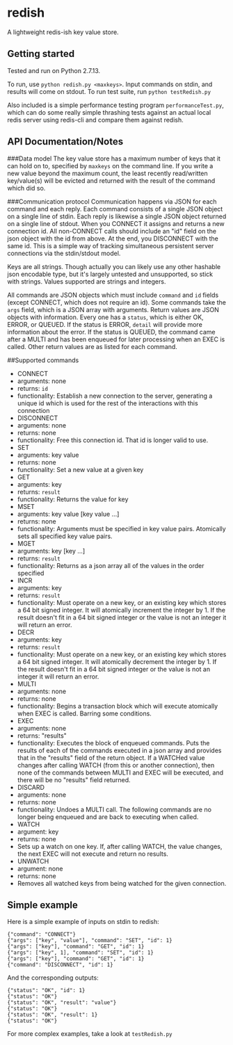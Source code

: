 # redish
A lightweight redis-ish key value store.

## Getting started
Tested and run on Python 2.7.13.

To run, use `python redish.py <maxkeys>`.
Input commands on stdin, and results will come on stdout. To run test suite, run `python testRedish.py`

Also included is a simple performance testing program `performanceTest.py`, which can do some really simple thrashing tests against an actual local redis server using redis-cli and compare them against redish.

## API Documentation/Notes

###Data model
The key value store has a maximum number of keys that it can hold on to, specified by `maxkeys` on the command line. If you write a new value beyond the maximum count, the least recently read/written key/value(s) will be evicted and returned with the result of the command which did so.

###Communication protocol
Communication happens via JSON for each command and each reply.
Each command consists of a single JSON object on a single line of stdin.
Each reply is likewise a single JSON object returned on a single line of stdout.
When you CONNECT it assigns and returns a new connection id.
All non-CONNECT calls should include an "id" field on the json object with the id from above.
At the end, you DISCONNECT with the same id.
This is a simple way of tracking simultaneous persistent server connections via the stdin/stdout model.

Keys are all strings.
Though actually you can likely use any other hashable json encodable type, but it's largely untested and unsupported, so stick with strings.
Values supported are strings and integers.

All commands are JSON objects which must include `command` and `id` fields (except CONNECT, which does not require an id).
Some commands take the `args` field, which is a JSON array with arguments.
Return values are JSON objects with information. Every one has a `status`, which is either OK, ERROR, or QUEUED.
If the status is ERROR, `detail` will provide more information about the error.
If the status is QUEUED, the command came after a MULTI and has been enqueued for later processing when an EXEC is called.
Other return values are as listed for each command.

##Supported commands

- CONNECT
 - arguments: none
 - returns: `id`
 - functionality: Establish a new connection to the server, generating a unique id which is used for the rest of the interactions with this connection
- DISCONNECT
 - arguments: none
 - returns: none
 - functionality: Free this connection id. That id is longer valid to use.
- SET
 - arguments: key value
 - returns: none
 - functionality: Set a new value at a given key
- GET
 - arguments: key
 - returns: `result`
 - functionality: Returns the value for key
- MSET
 - arguments: key value [key value ...]
 - returns: none
 - functionality: Arguments must be specified in key value pairs. Atomically sets all specified key value pairs.
- MGET
 - arguments: key [key ...]
 - returns: `result`
 - functionality: Returns as a json array all of the values in the order specified
- INCR
 - arguments: key
 - returns: `result`
 - functionality: Must operate on a new key, or an existing key which stores a 64 bit signed integer. It will atomically increment the integer by 1. If the result doesn't fit in a 64 bit signed integer or the value is not an integer it will return an error.
- DECR
 - arguments: key
 - returns: `result`
 - functionality: Must operate on a new key, or an existing key which stores a 64 bit signed integer. It will atomically decrement the integer by 1. If the result doesn't fit in a 64 bit signed integer or the value is not an integer it will return an error.
- MULTI
 - arguments: none
 - returns: none
 - functionality: Begins a transaction block which will execute atomically when EXEC is called. Barring some conditions.
- EXEC
 - arguments: none
 - returns: "results"
 - functionality: Executes the block of enqueued commands. Puts the results of each of the commands executed in a json array and provides that in the "results" field of the return object. If a WATCHed value changes after calling WATCH (from this or another connection), then none of the commands between MULTI and EXEC will be executed, and there will be no "results" field returned.
- DISCARD
 - arguments: none
 - returns: none
 - functionality: Undoes a MULTI call. The following commands are no longer being enqueued and are back to executing when called.
- WATCH
 - argument: key
 - returns: none
 - Sets up a watch on one key. If, after calling WATCH, the value changes, the next EXEC will not execute and return no results.
- UNWATCH
 - argument: none
 - returns: none
 - Removes all watched keys from being watched for the given connection.

## Simple example
Here is a simple example of inputs on stdin to redish:

	{"command": "CONNECT"}
	{"args": ["key", "value"], "command": "SET", "id": 1}
	{"args": ["key"], "command": "GET", "id": 1}
	{"args": ["key", 1], "command": "SET", "id": 1}
	{"args": ["key"], "command": "GET", "id": 1}
	{"command": "DISCONNECT", "id": 1}

And the corresponding outputs:

	{"status": "OK", "id": 1}
	{"status": "OK"}
	{"status": "OK", "result": "value"}
	{"status": "OK"}
	{"status": "OK", "result": 1}
	{"status": "OK"}

For more complex examples, take a look at `testRedish.py`
